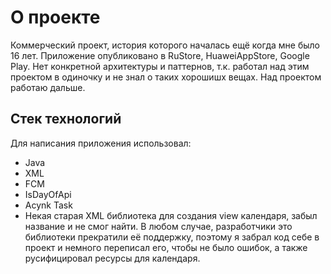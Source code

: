 # О проекте
Коммерческий проект, история которого началась ещё когда мне было 16 лет.
Приложение опубликовано в RuStore, HuaweiAppStore, Google Play. 
Нет конкретной архитектуры и паттернов, т.к. работал над этим проектом в одиночку и не знал о таких хорошишх вещах. Над проектом работаю дальше.

## Стек технологий
Для написания приложения использовал:
- Java
- XML
- FCM
- IsDayOfApi
- Acynk Task
- Некая старая XML библиотека для создания view календаря, забыл название и не смог найти. В любом случае, разработчики это библиотеки прекратили её поддержку, поэтому я забрал код себе в проект и немного переписал его, чтобы не было ошибок, а также русифицировал ресурсы для календаря.
